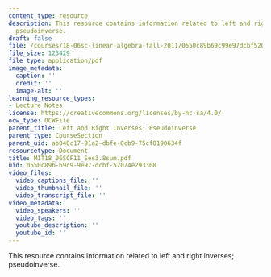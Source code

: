 ```yaml
---
content_type: resource
description: This resource contains information related to left and right inverses;
  pseudoinverse.
draft: false
file: /courses/18-06sc-linear-algebra-fall-2011/0550c89b69c99e97dcbf52074e293308_MIT18_06SCF11_Ses3.8sum.pdf
file_size: 123429
file_type: application/pdf
image_metadata:
  caption: ''
  credit: ''
  image-alt: ''
learning_resource_types:
- Lecture Notes
license: https://creativecommons.org/licenses/by-nc-sa/4.0/
ocw_type: OCWFile
parent_title: Left and Right Inverses; Pseudoinverse
parent_type: CourseSection
parent_uid: ab040c17-91a2-dbfe-0cb9-75cf0190634f
resourcetype: Document
title: MIT18_06SCF11_Ses3.8sum.pdf
uid: 0550c89b-69c9-9e97-dcbf-52074e293308
video_files:
  video_captions_file: ''
  video_thumbnail_file: ''
  video_transcript_file: ''
video_metadata:
  video_speakers: ''
  video_tags: ''
  youtube_description: ''
  youtube_id: ''
---
```

This resource contains information related to left and right inverses; pseudoinverse.